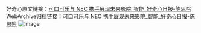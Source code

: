 好奇心原文链接：[可口可乐与 NEC 携手展现未来影院_智能_好奇心日报-陈思吟](https://www.qdaily.com/articles/1144.html)
WebArchive归档链接：[可口可乐与 NEC 携手展现未来影院_智能_好奇心日报-陈思吟](http://web.archive.org/web/20190623145656/https://www.qdaily.com/articles/1144.html)
![image](http://ww3.sinaimg.cn/large/007d5XDply1g3v4c3rcqdj30u02aw4qp)